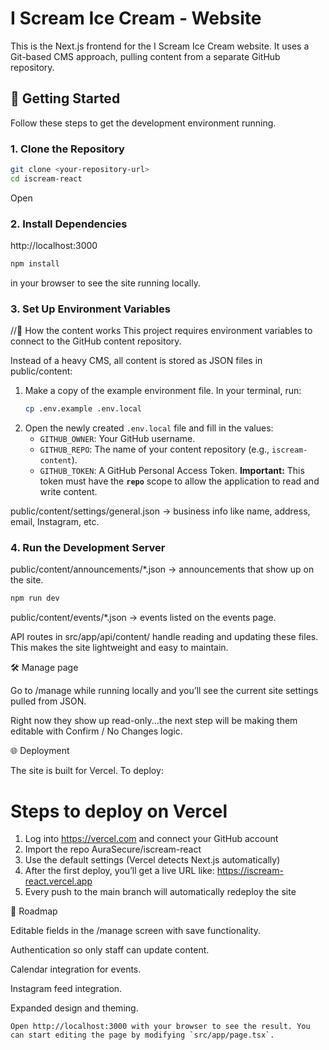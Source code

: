 # I Scream Ice Cream - Website

This is the Next.js frontend for the I Scream Ice Cream website. It uses a Git-based CMS approach, pulling content from a separate GitHub repository.

## 🚀 Getting Started

Follow these steps to get the development environment running.

### 1. Clone the Repository

```bash
git clone <your-repository-url>
cd iscream-react
```

Open

### 2. Install Dependencies

http://localhost:3000

```bash
npm install
```

in your browser to see the site running locally.

### 3. Set Up Environment Variables

//📂 How the content works
This project requires environment variables to connect to the GitHub content repository.

Instead of a heavy CMS, all content is stored as JSON files in public/content:

1.  Make a copy of the example environment file. In your terminal, run:
    ```bash
    cp .env.example .env.local
    ```
2.  Open the newly created `.env.local` file and fill in the values:
    - `GITHUB_OWNER`: Your GitHub username.
    - `GITHUB_REPO`: The name of your content repository (e.g., `iscream-content`).
    - `GITHUB_TOKEN`: A GitHub Personal Access Token. **Important:** This token must have the **`repo`** scope to allow the application to read and write content.

public/content/settings/general.json → business info like name, address, email, Instagram, etc.

### 4. Run the Development Server

public/content/announcements/\*.json → announcements that show up on the site.

```bash
npm run dev
```

public/content/events/\*.json → events listed on the events page.

API routes in src/app/api/content/ handle reading and updating these files.
This makes the site lightweight and easy to maintain.

🛠 Manage page

Go to /manage while running locally and you’ll see the current site settings pulled from JSON.

Right now they show up read-only...the next step will be making them editable with Confirm / No Changes logic.

🌐 Deployment

The site is built for Vercel.
To deploy:

# Steps to deploy on Vercel

1. Log into https://vercel.com and connect your GitHub account
2. Import the repo AuraSecure/iscream-react
3. Use the default settings (Vercel detects Next.js automatically)
4. After the first deploy, you’ll get a live URL like:
   https://iscream-react.vercel.app
5. Every push to the main branch will automatically redeploy the site

🔮 Roadmap

Editable fields in the /manage screen with save functionality.

Authentication so only staff can update content.

Calendar integration for events.

Instagram feed integration.

Expanded design and theming.

```
Open http://localhost:3000 with your browser to see the result. You can start editing the page by modifying `src/app/page.tsx`.
```
